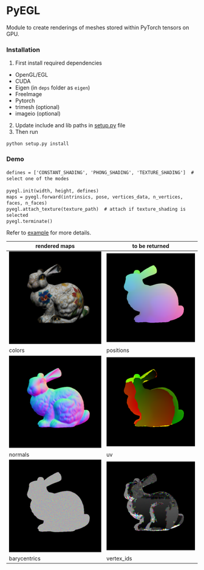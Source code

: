 # PyEGL #

Module to create renderings of meshes stored within PyTorch tensors on GPU.

### Installation ###

1. First install required dependencies
- OpenGL/EGL
- CUDA
- Eigen (in `deps` folder as `eigen`)
- FreeImage
- Pytorch
- trimesh (optional)
- imageio (optional)

2. Update include and lib paths in [setup.py](setup.py) file
3. Then run
```
python setup.py install
```

### Demo ###

```
defines = ['CONSTANT_SHADING', 'PHONG_SHADING', 'TEXTURE_SHADING']  # select one of the modes

pyegl.init(width, height, defines)
maps = pyegl.forward(intrinsics, pose, vertices_data, n_vertices, faces, n_faces)
pyegl.attach_texture(texture_path)  # attach if texture_shading is selected
pyegl.terminate()
```

Refer to [example](pyegl_test.py) for more details.

| rendered maps                      | to be returned                   |
| ---------------------------------- | -------------------------------- |
| ![color](results/color.png)        | ![color](results/positions.png)  |
| colors                             | positions                        |
| ![color](results/normals.png)      | ![color](results/uv.png)         |
| normals                            | uv                               |
| ![color](results/barycentrics.png) | ![color](results/vertex_ids.png) |
| barycentrics                       | vertex_ids                       | 




